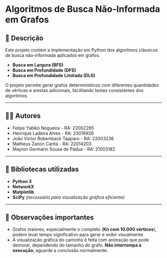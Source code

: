 # Algoritmos de Busca Não-Informada em Grafos

## 📖 Descrição
Este projeto contém a implementação em Python dos algoritmos clássicos de busca não-informada aplicados em grafos:

- **Busca em Largura (BFS)**
- **Busca em Profundidade (DFS)**
- **Busca em Profundidade Limitada (DLS)**

O projeto permite gerar grafos determinísticos com diferentes quantidades de vértices e arestas adicionais, facilitando testes consistentes dos algoritmos.

---

## 👨‍💻 Autores

- Felipe Yabiko Nogueira - RA: 22002265  
- Henrique Ladeira Alves - RA: 23016926  
- João Victor Rokemback Tapparo - RA: 22003236  
- Matheus Zanon Caritá - RA: 22014203  
- Mayron Germann Sousa de Pádua - RA: 21003182  

---

## 🚀 Bibliotecas utilizadas
- **Python 3**
- **NetworkX**
- **Matplotlib**
- **SciPy** *(necessário para visualização gráfica eficiente)*

---

## 📝 Observações importantes

- Grafos maiores, especialmente o completo (**Kn com 10.000 vértices**), podem levar tempo significativo para gerar e exibir visualmente.
- A visualização gráfica do caminho é feita com animação que pode demorar, dependendo do tamanho do grafo. **Não interrompa a execução**, aguarde a conclusão normalmente.
